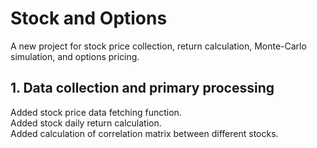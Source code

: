# Stock and Options

A new project for stock price collection, return calculation,
Monte-Carlo simulation, and options pricing.

## 1. Data collection and primary processing

Added stock price data fetching function.  
Added stock daily return calculation.  
Added calculation of correlation matrix between different stocks.